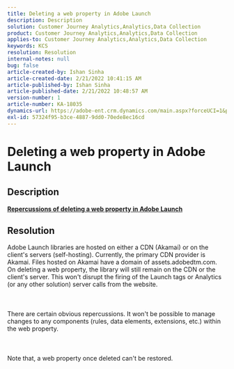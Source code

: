 ```yaml
---
title: Deleting a web property in Adobe Launch
description: Description
solution: Customer Journey Analytics,Analytics,Data Collection
product: Customer Journey Analytics,Analytics,Data Collection
applies-to: Customer Journey Analytics,Analytics,Data Collection
keywords: KCS
resolution: Resolution
internal-notes: null
bug: false
article-created-by: Ishan Sinha
article-created-date: 2/21/2022 10:41:15 AM
article-published-by: Ishan Sinha
article-published-date: 2/21/2022 10:48:57 AM
version-number: 1
article-number: KA-18035
dynamics-url: https://adobe-ent.crm.dynamics.com/main.aspx?forceUCI=1&pagetype=entityrecord&etn=knowledgearticle&id=8668adc9-0293-ec11-b400-000d3a58fa8c
exl-id: 57324f95-b3ce-4887-9dd0-70ede8ec16cd
---
```

# Deleting a web property in Adobe Launch

## Description

<u><b>Repercussions of deleting a web property in Adobe Launch</b></u>

## Resolution

Adobe Launch libraries are hosted on either a CDN (Akamai) or on the client's servers (self-hosting). Currently, the primary CDN provider is Akamai. Files hosted on Akamai have a domain of assets.adobedtm.com. On deleting a web property, the library will still remain on the CDN or the client's server. This won't disrupt the firing of the Launch tags or Analytics (or any other solution) server calls from the website.<br><br> <br><br>There are certain obvious repercussions. It won't be possible to manage changes to any components (rules, data elements, extensions, etc.) within the web property.<br><br> <br><br>Note that, a web property once deleted can't be restored.
